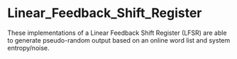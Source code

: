 # Linear_Feedback_Shift_Register
These implementations of a Linear Feedback Shift Register (LFSR) are able to generate pseudo-random output based on an online word list and system entropy/noise.
